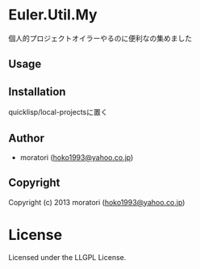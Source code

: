 # Euler.Util.My

個人的プロジェクトオイラーやるのに便利なの集めました

## Usage

## Installation

quicklisp/local-projectsに置く

## Author

* moratori (hoko1993@yahoo.co.jp)

## Copyright

Copyright (c) 2013 moratori (hoko1993@yahoo.co.jp)

# License

Licensed under the LLGPL License.

